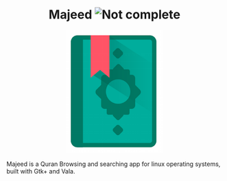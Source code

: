 <h1 align="center">
Majeed
<img src="https://img.shields.io/badge/000-Not%20complete-red" alt="Not complete">
</h1>
<p align = "center">
            <img src="Majeed-icon.png" alt="Majeed">
</p>
Majeed is a Quran Browsing and searching app for linux operating systems, built with Gtk+ and Vala.
